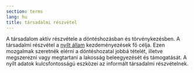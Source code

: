 ```yaml
---
section: terms
lang: hu
title: társadalmi részvétel 
---
```

A társadalom aktív részvétele a döntéshozásban és törvénykezésben. A társadalmi részvétel a [nyílt állam](../open-government/) kezdeményezések fő célja. Ezen mozgalmak szeretnék elérni a döntéshozatal jobbá tételét, illetve megszerezni vagy megtartani a lakosság beleegyezését és támogatását. A nyílt adatok kulcsfontosságú eszközei az informált társadalmi részvételnek.
